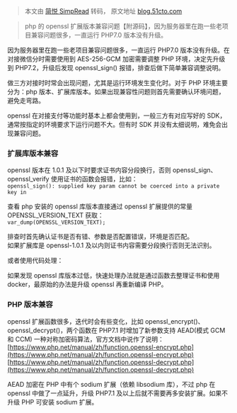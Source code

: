 > 本文由 [简悦 SimpRead](http://ksria.com/simpread/) 转码， 原文地址 [blog.51cto.com](https://blog.51cto.com/php2012web/2551373)

> php 的 openssl 扩展版本兼容问题【附源码】，因为服务器里在跑一些老项目兼容问题很多，一直运行 PHP7.0 版本没有升级。

因为服务器里在跑一些老项目兼容问题很多，一直运行 PHP7.0 版本没有升级。在对接微信分时需要使用到 AES-256-GCM 加密需要调整 PHP 环境，决定先升级到 PHP7.2，升级后发现 openssl_sign() 报错，排查后做下简单兼容调整说明。

做三方对接时时常会出现问题，尤其是运行环境发生变化时。对于 PHP 环境主要分为：php 版本、扩展库版本。如果出现兼容性问题则首先需要确认环境问题，避免走弯路。

openssl 在对接支付等功能时基本上都会使用到，一般三方有对应写好的 SDK，通常按指定的环境要求下运行问题不大。但有时 SDK 并没有太细说明，难免会出现兼容问题。

### 扩展库版本兼容

openssl 版本在 1.0.1 及以下时要求证书内容分段换行，否则 openssl_sign、openssl_verify 使用证书的函数会报错，比如：  
`openssl_sign(): supplied key param cannot be coerced into a private key in`

查看 php 安装的 openssl 库版本直接通过 openssl 扩展提供的常量 OPENSSL_VERSION_TEXT 获取：  
`var_dump(OPENSSL_VERSION_TEXT);`

排查时首先确认证书是否有错、参数是否配置错误，环境是否匹配。  
如果扩展库是 openssl-1.0.1 及以内则证书内容需要分段换行否则无法识别。

或者使用代码处理：

如果发现 openssl 库版本过低，快速处理办法就是通过函数去整理证书和使用 docker，最原始的办法是升级 openssl 再重新编译 PHP。

### PHP 版本兼容

openssl 扩展函数很多，迭代时会有些变化，比如 openssl_encrypt()、openssl_decrypt()，两个函数在 PHP7.1 时增加了新参数支持 AEAD(模式 GCM 和 CCM) 一种对称加密码算法，官方文档中说作了说明：  
 [https://www.php.net/manual/zh/function.openssl-encrypt.php](https://www.php.net/manual/zh/function.openssl-encrypt.php)  
 [https://www.php.net/manual/zh/function.openssl-decrypt.php](https://www.php.net/manual/zh/function.openssl-decrypt.php)

AEAD 加密在 PHP 中有个 sodium 扩展（依赖 libsodium 库），不过 php 在 openssl 中做了一点延升，升级 PHP7.1 及以上后就不需要再多安装扩展。如果不升级 PHP 可安装 sodium 扩展。